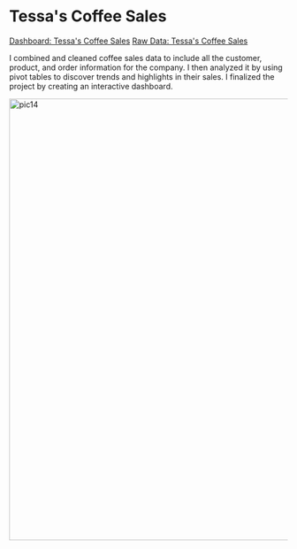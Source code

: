 # Tessa's Coffee Sales

[Dashboard: Tessa's Coffee Sales]()
[Raw Data: Tessa's Coffee Sales](https://github.com/edbeato/tessas_coffee_sales/blob/19b894fc9a04b08e9de3c76cdb73fda7918a7351/Raw%20Data.xlsx)

I combined and cleaned coffee sales data to include all the customer, product, and order information for the company. 
I then analyzed it by using pivot tables to discover trends and highlights in their sales. I finalized the project by creating an interactive dashboard.

<img width="798" alt="pic14" src="https://github.com/edbeato/coffee_sales/assets/163080154/7edf519d-7423-448f-ae63-ba38be4d6239">
